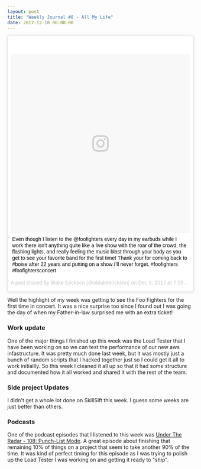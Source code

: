 ```yaml
---
layout: post
title: "Weekly Journal #8 - All My Life"
date: 2017-12-10 06:00:00
---
```


<blockquote class="instagram-media" data-instgrm-captioned data-instgrm-version="7" style=" background:#FFF; border:0; border-radius:3px; box-shadow:0 0 1px 0 rgba(0,0,0,0.5),0 1px 10px 0 rgba(0,0,0,0.15); margin: 1px; max-width:658px; padding:0; width:99.375%; width:-webkit-calc(100% - 2px); width:calc(100% - 2px);"><div style="padding:8px;"> <div style=" background:#F8F8F8; line-height:0; margin-top:40px; padding:50.0% 0; text-align:center; width:100%;"> <div style=" background:url(data:image/png;base64,iVBORw0KGgoAAAANSUhEUgAAACwAAAAsCAMAAAApWqozAAAABGdBTUEAALGPC/xhBQAAAAFzUkdCAK7OHOkAAAAMUExURczMzPf399fX1+bm5mzY9AMAAADiSURBVDjLvZXbEsMgCES5/P8/t9FuRVCRmU73JWlzosgSIIZURCjo/ad+EQJJB4Hv8BFt+IDpQoCx1wjOSBFhh2XssxEIYn3ulI/6MNReE07UIWJEv8UEOWDS88LY97kqyTliJKKtuYBbruAyVh5wOHiXmpi5we58Ek028czwyuQdLKPG1Bkb4NnM+VeAnfHqn1k4+GPT6uGQcvu2h2OVuIf/gWUFyy8OWEpdyZSa3aVCqpVoVvzZZ2VTnn2wU8qzVjDDetO90GSy9mVLqtgYSy231MxrY6I2gGqjrTY0L8fxCxfCBbhWrsYYAAAAAElFTkSuQmCC); display:block; height:44px; margin:0 auto -44px; position:relative; top:-22px; width:44px;"></div></div> <p style=" margin:8px 0 0 0; padding:0 4px;"> <a href="https://www.instagram.com/p/BccnjJflm0Q/" style=" color:#000; font-family:Arial,sans-serif; font-size:14px; font-style:normal; font-weight:normal; line-height:17px; text-decoration:none; word-wrap:break-word;" target="_blank">Even though I listen to the @foofighters every day in my earbuds while I work there isn’t anything quite like a live show with the roar of the crowd, the flashing lights, and really feeling the music blast through your body as you get to see your favorite band for the first time! Thank your for coming back to #boise after 22 years and putting on a show I’ll never forget. #foofighters #foofightersconcert</a></p> <p style=" color:#c9c8cd; font-family:Arial,sans-serif; font-size:14px; line-height:17px; margin-bottom:0; margin-top:8px; overflow:hidden; padding:8px 0 7px; text-align:center; text-overflow:ellipsis; white-space:nowrap;">A post shared by Blake Erickson (@oblakeerickson) on <time style=" font-family:Arial,sans-serif; font-size:14px; line-height:17px;" datetime="2017-12-08T15:59:36+00:00">Dec 8, 2017 at 7:59am PST</time></p></div></blockquote>
<script async defer src="//platform.instagram.com/en_US/embeds.js"></script>

Well the highlight of my week was getting to see the Foo Fighters for the first
time in concert. It was a nice surprise too since I found out I was going the
day of when my Father-in-law surprised me with an extra ticket!

### Work update

One of the major things I finished up this week was the Load Tester that I have
been working on so we can test the performance of our new aws infastructure. It
was pretty much done last week, but it was mostly just a bunch of random scripts
that I hacked together just so I could get it all to work initiallly. So this
week I cleaned it all up so that it had some structure and documented how it
all worked and shared it with the rest of the team.

### Side project Updates

I didn't get a whole lot done on SkillSift this week. I guess some weeks are
just better than others.

### Podcasts

One of the podcast episodes that I listened to this week was [Under The Radar -
108: Punch-List Mode][1]. A great episode about finishing that remaining 10% of
things on a project that seem to take another 90% of the time. It was kind of
perfect timing for this episode as I was trying to polish up the Load Tester I
was working on and getting it ready to "ship".

[1]: https://overcast.fm/+Fgm3wvRAE
